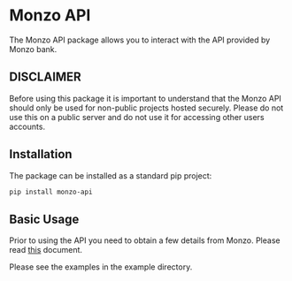 # Monzo API

The Monzo API package allows you to interact with the API provided by Monzo bank.

## DISCLAIMER

Before using this package it is important to understand that the Monzo API should only be
used for non-public projects hosted securely. Please do not use this on a public server
and do not use it for accessing other users accounts.

## Installation

The package can be installed as a standard pip project:

```bash
pip install monzo-api
```

## Basic Usage

Prior to using the API you need to obtain a few details from Monzo. Please
read [this](SETUP.md) document.

Please see the examples in the example directory.
